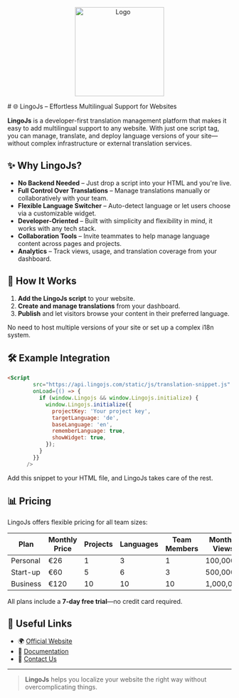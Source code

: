 <p align="center">
  <img src="https://vetrx3zkmavopskp.public.blob.vercel-storage.com/lingojs-a5GTXEzkvIysXRWV5lkCbNstI0MoL9.png" alt="Logo" width="200"/>
</p>
# 🌐 LingoJs – Effortless Multilingual Support for Websites

**LingoJs** is a developer-first translation management platform that makes it easy to add multilingual support to any website. With just one script tag, you can manage, translate, and deploy language versions of your site—without complex infrastructure or external translation services.

## ✨ Why LingoJs?

* **No Backend Needed** – Just drop a script into your HTML and you're live.
* **Full Control Over Translations** – Manage translations manually or collaboratively with your team.
* **Flexible Language Switcher** – Auto-detect language or let users choose via a customizable widget.
* **Developer-Oriented** – Built with simplicity and flexibility in mind, it works with any tech stack.
* **Collaboration Tools** – Invite teammates to help manage language content across pages and projects.
* **Analytics** – Track views, usage, and translation coverage from your dashboard.

## 🚀 How It Works

1. **Add the LingoJs script** to your website.
2. **Create and manage translations** from your dashboard.
3. **Publish** and let visitors browse your content in their preferred language.

No need to host multiple versions of your site or set up a complex i18n system.

## 🛠️ Example Integration

```html
<Script
        src="https://api.lingojs.com/static/js/translation-snippet.js"
        onLoad={() => {
          if (window.Lingojs && window.Lingojs.initialize) {
            window.Lingojs.initialize({
              projectKey: 'Your project key',
              targetLanguage: 'de',
              baseLanguage: 'en',
              rememberLanguage: true,
              showWidget: true,
            });
          }
        }}
      />
```

Add this snippet to your HTML file, and LingoJs takes care of the rest.

## 📊 Pricing

LingoJs offers flexible pricing for all team sizes:

| Plan     | Monthly Price | Projects | Languages | Team Members | Monthly Views |
| -------- | ------------- | -------- | --------- | ------------ | ------------- |
| Personal | €26           | 1        | 3         | 1            | 100,000       |
| Start-up | €60           | 5        | 6         | 3            | 500,000       |
| Business | €120          | 10       | 10        | 10           | 1,000,000     |

All plans include a **7-day free trial**—no credit card required.

## 🔗 Useful Links

* 🌍 [Official Website](https://lingojs.com)
* 📘 [Documentation](https://lingojs.gitbook.io/lingojs-docs)
* 📩 [Contact Us](https://lingojs.com/en/contact)

---

> **LingoJs** helps you localize your website the right way without overcomplicating things.
